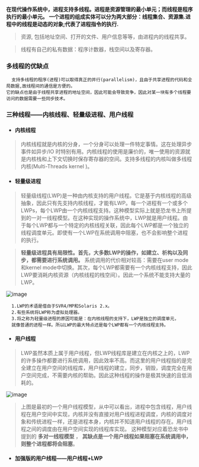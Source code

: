 
**在现代操作系统中，进程支持多线程。进程是资源管理的最小单元；而线程是程序执行的最小单元。
一个进程的组成实体可以分为两大部分：线程集合、资源集.进程中的线程是动态的对象;代表了进程指令的执行.**
>资源, 包括地址空间、打开的文件、用户信息等等，由进程内的线程共享。 

>线程有自己的私有数据：程序计数器，栈空间以及寄存器。

### 多线程的优缺点
      支持多线程的程序(进程)可以取得真正的并行(parallelism)，且由于共享进程的代码和全局数据,故线程间的通信是方便的。
    它的缺点也是由于线程共享进程的地址空间，因此可能会导致竞争，因此对某一块有多个线程要访问的数据需要一些同步技术。
    
### 三种线程——内核线程、轻量级进程、用户线程
* #### 内核线程
>内核线程就是内核的分身，一个分身可以处理一件特定事情。这在处理异步事件如异步/IO 时特别有用。内核线程的使用是廉价的，唯一使用的资源就是内核栈和上下文切换时保存寄存器的空间。支持多线程的内核叫做多线程内核(Multi-Threads kernel )。

* #### 轻量级进程
>轻量级线程(LWP)是一种由内核支持的用户线程。它是基于内核线程的高级抽象，因此只有先支持内核线程，才能有LWP。每一个进程有一个或多个LWPs，每个LWP由一个内核线程支持。这种模型实际上就是恐龙书上所提到的一对一线程模型。在这种实现的操作系统中，LWP就是用户线程。由于每个LWP都与一个特定的内核线程关联，因此每个LWP都是一个独立的线程调度单元。即使有一个LWP在系统调用中阻塞，也不会影响整个进程的执行。

> **轻量级进程具有局限性。首先，大多数LWP的操作，如建立、析构以及同步，都需要进行系统调用。**  系统调用的代价相对较高：需要在user mode和kernel mode中切换。其次，每个LWP都需要有一个内核线程支持，因此LWP要消耗内核资源（内核线程的栈空间）。因此一个系统不能支持大量的LWP。

![image](https://raw.githubusercontent.com/Herryheng/Knowledge/master/Img/LWP.jpg)

      1.LWP的术语是借自于SVR4/MP和Solaris 2.x。
      2.有些系统将LWP称为虚拟处理器。
      3.将之称为轻量级进程的原因可能是：在内核线程的支持下，LWP是独立的调度单元，
      就像普通的进程一样。所以LWP的最大特点还是每个LWP都有一个内核线程支持。
* #### 用户线程
>LWP虽然本质上属于用户线程，但LWP线程库是建立在内核之上的，LWP的许多操作都要进行系统调用，因此效率不高。而这里的用户线程指的是完全建立在用户空间的线程库，用户线程的建立，同步，销毁，调度完全在用户空间完成，不需要内核的帮助。因此这种线程的操作是极其快速的且低消耗的。

![image](https://raw.githubusercontent.com/Herryheng/Knowledge/master/Img/Uthread1.JPG)

>上图是最初的一个用户线程模型，从中可以看出，进程中包含线程，用户线程在用户空间中实现，内核并没有直接对用户线程进程调度，内核的调度对象和传统进程一样，还是进程本身，内核并不知道用户线程的存在。用户线程之间的调度由在用户空间实现的线程库实现。
这种模型对应着恐龙书中提到的 **多对一线程模型** ， **其缺点是一个用户线程如果阻塞在系统调用中，则整个进程都将会阻塞**。

* #### 加强版的用户线程——用户线程+LWP
>
